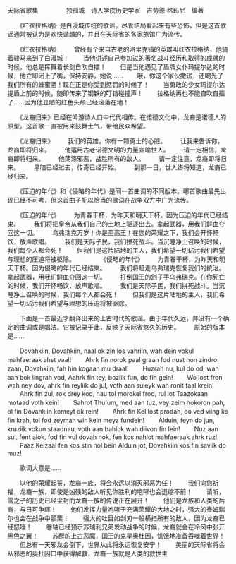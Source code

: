 天际省歌集
　　
　　独孤城　诗人学院历史学家　吉劳德·格玛尼　编著

　　《红衣拉格纳》是白漫城传统的歌谣。尽管结局看起来有些恐怖，但是这首歌谣通常被认为是欢快谐趣的，并且在天际省的各家旅馆广为流传。

　　《红衣拉格纳》
　　曾经有个来自古老的洛里克镇的英雄叫红衣拉格纳，他骑着骏马来到了白漫城！
　　当他讲述自己参加过的著名战斗经历和取得的成就的时候，他总是挥舞着长剑自吹自擂！
　　但是当他遇见了盾牌女仆玛提尔达的时候，他立即闭上了嘴，保持安静。她说……
　　哦，你这个家伙撒谎，还喝光了我们所有的蜂蜜酒！现在正是你受到惩罚的时候了！
　　当勇敢的少女玛提尔达提盾上前的时候，随即传来了钢铁的叮铛碰撞声！
　　拉格纳再也不能自吹自擂了……因为他丑陋的红色头颅已经滚落在地！

　　《龙裔归来》已经在吟游诗人口中代代相传。在诺德文化中，龙裔是诺德人的原型。这首歌一直被用来鼓舞士气，带给民众希望。

　　《龙裔归来》
　　我们的英雄，你有一颗勇士的心脏。
　　让我来告诉你，龙裔即将归来。
　　他运用古老诺德文明的力量宣喻世人。
　　请一定相信，龙裔即将归来。
　　他荡涤邪恶，战胜所有的敌人。
　　请一定注意，龙裔即将归来。
　　黑暗已经过去，传奇已经开始。
　　到那一日，世人终将知道，龙裔已经归来。

　　《压迫的年代》和《侵略的年代》是同一首曲调的不同版本。哪首歌曲最先出现已经不可考，但这首曲子配以恰当的歌词在战争双方中广为流传。

　　《压迫的年代》
　　为青春干杯，为昨天和明天干杯。因为压迫的年代已经结束。
　　我们将把皇帝从我们自己的土地上驱逐出去。拿起武器，用我们鲜血夺回这一切。
　　乌弗瑞克万岁！你是至高王！在您的荣耀之下，我们会开怀畅饮，放声歌唱。
　　我们是天际子民，我们拼死战斗。当沉睡净土召唤的时候，我们每个人都会死！
　　但我们是这片陆地的主人，我们希望一切玷污我们希望与理想的压迫将被驱除。
　　
　　《侵略的年代》
　　为青春干杯，为昨天和明天干杯。因为侵略的年代已经结束。
　　我们将赶走乌弗瑞克恢复我们的统治。拿起武器，用我们鲜血夺回这一切。
　　打倒国王的刽子手乌弗瑞克。在你死亡的时候，我们开怀畅饮，放声歌唱。
　　我们是天际子民，我们拼死战斗。当沉睡净土召唤的时候，我们每个人都会死！
　　但我们是这片陆地的主人，我们希望一切玷污我们希望与理想的压迫将被驱除。

　　下面是一首最近才翻译出来的上古时代的歌谣。由于年代久远，并没有一个确定的曲调或是唱法。它被记录于此，反映了天际省悠久的历史。
　　原始的版本是……

　　Dovahkiin, Dovahkiin, naal ok zin los vahriin, wah dein vokul mahfaeraak ahst vaal!
　　Ahrk fin norok paal graan fod nust hon zindro zaan, Dovahkiin, fah hin kogaan mu draal!
　　Huzrah nu, kul do od, wah aan bok lingrah vod, Aahrk fin tey, boziik fun, do fin gein!
　　Wo lost fron wah ney dov, ahrk fin reyliik do jul, voth aan suleyk wah ronit faal krein!
　　Ahrk fin zul, rok drey kod, nau tol morokei frod, rul lot Taazokaan motaad voth kein!
　　Sahrot Thu'um, med aan tuz, vey zeim hokoron pah, ol fin Dovahkiin komeyt ok rein!
　　Ahrk fin Kel lost prodah, do ved viing ko fin krah, tol fod zeymah win kein meyz fundein!
　　Alduin, feyn do jun, kruziik vokun staadnau, voth aan bahlok wah diivon fin lein!
　　Nuz aan sul, fent alok, fod fin vul dovah nok, fen kos nahlot mahfaeraak ahrk ruz!
　　Paaz Keizaal fen kos stin nol bein Alduin jot, Dovahkiin kos fin saviik do muz!

　　歌词大意是……

　　以他的荣耀起誓，龙裔一族，将会永远以消灭邪恶为任！
　　我们向您祈福，龙裔一族，即使是凶残的敌人听见你胜利的咆哮也会退缩不前！
　　请听，雪之子的历史已经尘封而龙裔一族的传说正在展开！
　　他们是龙族和人类的后裔，与日可争辉！
　　他们发挥力量咆哮于充满荣耀的大地之时，强大的泰姆瑞尔也会在战争中颤栗！
　　强大的吐目如剑刃一般横扫所有的敌人，因为龙裔已经怒嚎！
　　卷轴已经预示苏瑞利兄弟发动战争的时候，龙裔就会在冷风中张开黑色之翼！
　　苏醒的上古恶魔，国王的克星奥杜因，饥饿地准备吞噬着世界！
　　但总有一天邪龙会倒下，世界从此将永远恢复安宁！
　　美丽的天际省将会从邪恶的奥杜因口中获得解救，龙裔一族就是人类的救世主